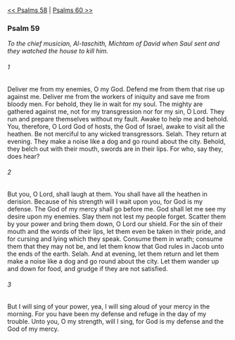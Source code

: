 [<< Psalms 58](Psalms%2058.md)  |  [Psalms 60 >>](Psalms%2060.md)

### Psalm 59

*To the chief musician, Al-taschith, Michtam of David when Saul sent and they watched the house to kill him.*

###### 1
Deliver me from my enemies, O my God. Defend me from them that rise up against me. Deliver me from the workers of iniquity and save me from bloody men. For behold, they lie in wait for my soul. The mighty are gathered against me, not for my transgression nor for my sin, O Lord. They run and prepare themselves without my fault. Awake to help me and behold. You, therefore, O Lord God of hosts, the God of Israel, awake to visit all the heathen. Be not merciful to any wicked transgressors. Selah. They return at evening. They make a noise like a dog and go round about the city. Behold, they belch out with their mouth, swords are in their lips. For who, say they, does hear?

###### 2
But you, O Lord, shall laugh at them. You shall have all the heathen in derision. Because of his strength will I wait upon you, for God is my defense. The God of my mercy shall go before me. God shall let me see my desire upon my enemies. Slay them not lest my people forget. Scatter them by your power and bring them down, O Lord our shield. For the sin of their mouth and the words of their lips, let them even be taken in their pride, and for cursing and lying which they speak. Consume them in wrath; consume them that they may not be, and let them know that God rules in Jacob unto the ends of the earth. Selah. And at evening, let them return and let them make a noise like a dog and go round about the city. Let them wander up and down for food, and grudge if they are not satisfied.

###### 3
But I will sing of your power, yea, I will sing aloud of your mercy in the morning. For you have been my defense and refuge in the day of my trouble. Unto you, O my strength, will I sing, for God is my defense and the God of my mercy.